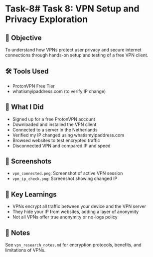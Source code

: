 # Task-8# Task 8: VPN Setup and Privacy Exploration

## 🎯 Objective
To understand how VPNs protect user privacy and secure internet connections through hands-on setup and testing of a free VPN client.

## 🛠️ Tools Used
- ProtonVPN Free Tier
- whatismyipaddress.com (to verify IP change)

## 🧪 What I Did
- Signed up for a free ProtonVPN account
- Downloaded and installed the VPN client
- Connected to a server in the Netherlands
- Verified my IP changed using whatismyipaddress.com
- Browsed websites to test encrypted traffic
- Disconnected VPN and compared IP and speed

## 📸 Screenshots
- `vpn_connected.png`: Screenshot of active VPN session
- `vpn_ip_check.png`: Screenshot showing changed IP

## 🧠 Key Learnings
- VPNs encrypt all traffic between your device and the VPN server
- They hide your IP from websites, adding a layer of anonymity
- Not all VPNs offer true anonymity or no-logs policy

## 📘 Notes
See `vpn_research_notes.md` for encryption protocols, benefits, and limitations of VPNs.
